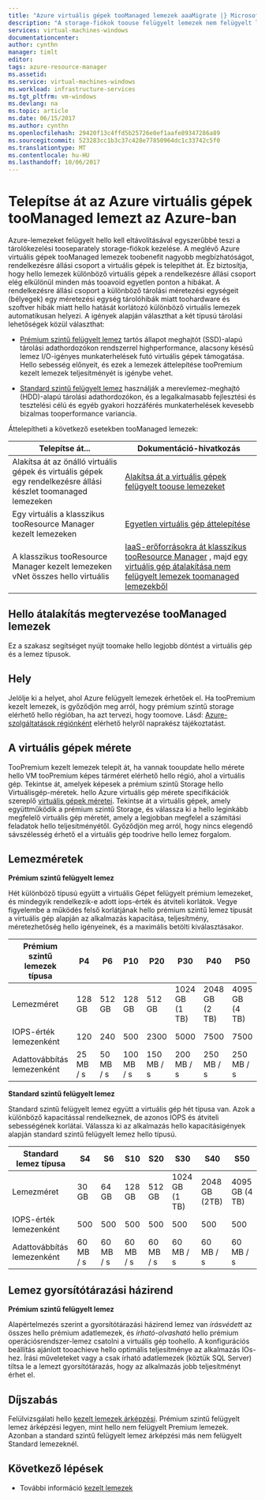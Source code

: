 ```yaml
---
title: "Azure virtuális gépek tooManaged lemezek aaaMigrate |} Microsoft Docs"
description: "A storage-fiókok toouse felügyelt lemezek nem felügyelt lemezek használatával létrehozott Azure virtuális gépek áttelepítését."
services: virtual-machines-windows
documentationcenter: 
author: cynthn
manager: timlt
editor: 
tags: azure-resource-manager
ms.assetid: 
ms.service: virtual-machines-windows
ms.workload: infrastructure-services
ms.tgt_pltfrm: vm-windows
ms.devlang: na
ms.topic: article
ms.date: 06/15/2017
ms.author: cynthn
ms.openlocfilehash: 29420f13c4ffd5b25726e0ef1aafe89347286a89
ms.sourcegitcommit: 523283cc1b3c37c428e77850964dc1c33742c5f0
ms.translationtype: MT
ms.contentlocale: hu-HU
ms.lasthandoff: 10/06/2017
---
```

# <a name="migrate-azure-vms-toomanaged-disks-in-azure"></a>Telepítse át az Azure virtuális gépek tooManaged lemezt az Azure-ban

Azure-lemezeket felügyelt hello kell eltávolításával egyszerűbbé teszi a tárolókezelési tooseparately storage-fiókok kezelése.  A meglévő Azure virtuális gépek tooManaged lemezek toobenefit nagyobb megbízhatóságot, rendelkezésre állási csoport a virtuális gépek is telepíthet át. Ez biztosítja, hogy hello lemezek különböző virtuális gépek a rendelkezésre állási csoport elég elkülönül minden más tooavoid egyetlen ponton a hibákat. A rendelkezésre állási csoport a különböző tárolási méretezési egységeit (bélyegek) egy méretezési egység tárolóhibák miatt toohardware és szoftver hibák miatt hello hatását korlátozó különböző virtuális lemezek automatikusan helyezi.
A igények alapján választhat a két típusú tárolási lehetőségek közül választhat:

- [Prémium szintű felügyelt lemez](../../storage/common/storage-premium-storage.md) tartós állapot meghajtót (SSD)-alapú tárolási adathordozókon rendszerrel highperformance, alacsony késésű lemez I/O-igényes munkaterhelések futó virtuális gépek támogatása. Hello sebesség előnyeit, és ezek a lemezek áttelepítése tooPremium kezelt lemezek teljesítményét is igénybe vehet.

- [Standard szintű felügyelt lemez](../../storage/common/storage-standard-storage.md) használják a merevlemez-meghajtó (HDD)-alapú tárolási adathordozókon, és a legalkalmasabb fejlesztési és tesztelési célú és egyéb gyakori hozzáférés munkaterhelések kevesebb bizalmas tooperformance variancia.

Áttelepítheti a következő esetekben tooManaged lemezek:

| Telepítse át...                                            | Dokumentáció-hivatkozás                                                                                                                                                                                                                                                                  |
|----------------------------------------------------|-------------------------------------------------------------------------------------------------------------------------------------------------------------------------------------------------------------------------------------------------------------------------------------|
| Alakítsa át az önálló virtuális gépek és virtuális gépek egy rendelkezésre állási készlet toomanaged lemezeken   | [Alakítsa át a virtuális gépek felügyelt toouse lemezeket](convert-unmanaged-to-managed-disks.md) |
| Egy virtuális a klasszikus tooResource Manager kezelt lemezeken     | [Egyetlen virtuális gép áttelepítése](migrate-single-classic-to-resource-manager.md)  | 
| A klasszikus tooResource Manager kezelt lemezeken vNet összes hello virtuális     | [IaaS-erőforrásokra át klasszikus tooResource Manager](migration-classic-resource-manager-ps.md) , majd [egy virtuális gép átalakítása nem felügyelt lemezek toomanaged lemezekből](convert-unmanaged-to-managed-disks.md) | 






## <a name="plan-for-hello-conversion-toomanaged-disks"></a>Hello átalakítás megtervezése tooManaged lemezek

Ez a szakasz segítséget nyújt toomake hello legjobb döntést a virtuális gép és a lemez típusok.


## <a name="location"></a>Hely

Jelölje ki a helyet, ahol Azure felügyelt lemezek érhetőek el. Ha tooPremium kezelt lemezek, is győződjön meg arról, hogy prémium szintű storage elérhető hello régióban, ha azt tervezi, hogy toomove. Lásd: [Azure-szolgáltatások régiónként](https://azure.microsoft.com/regions/#services) elérhető helyről naprakész tájékoztatást.

## <a name="vm-sizes"></a>A virtuális gépek mérete

TooPremium kezelt lemezek telepít át, ha vannak tooupdate hello mérete hello VM tooPremium képes tárméret elérhető hello régió, ahol a virtuális gép. Tekintse át, amelyek képesek a prémium szintű Storage hello Virtuálisgép-méretek. hello Azure virtuális gép mérete specifikációk szereplő [virtuális gépek méretei](sizes.md).
Tekintse át a virtuális gépek, amely együttműködik a prémium szintű Storage, és válassza ki a hello leginkább megfelelő virtuális gép méretét, amely a legjobban megfelel a számítási feladatok hello teljesítményétől. Győződjön meg arról, hogy nincs elegendő sávszélesség érhető el a virtuális gép toodrive hello lemez forgalom.

## <a name="disk-sizes"></a>Lemezméretek

**Prémium szintű felügyelt lemez**

Hét különböző típusú együtt a virtuális Gépet felügyelt prémium lemezeket, és mindegyik rendelkezik-e adott iops-érték és átviteli korlátok. Vegye figyelembe a működés felső korlátjának hello prémium szintű lemez típusát a virtuális gép alapján az alkalmazás kapacitása, teljesítmény, méretezhetőség hello igényeinek, és a maximális betölti kiválasztásakor.

| Prémium szintű lemezek típusa  | P4    | P6    | P10   | P20   | P30   | P40   | P50   | 
|---------------------|-------|-------|-------|-------|-------|-------|-------|
| Lemezméret           | 128 GB| 512 GB| 128 GB| 512 GB            | 1024 GB (1 TB)    | 2048 GB (2 TB)    | 4095 GB (4 TB)    | 
| IOPS-érték lemezenként       | 120   | 240   | 500   | 2300              | 5000              | 7500              | 7500              | 
| Adattovábbítás lemezenként | 25 MB / s  | 50 MB / s  | 100 MB / s | 150 MB / s | 200 MB / s | 250 MB / s | 250 MB / s |

**Standard szintű felügyelt lemez**

Standard szintű felügyelt lemez együtt a virtuális gép hét típusa van. Azok a különböző kapacitással rendelkeznek, de azonos IOPS és átviteli sebességének korlátai. Válassza ki az alkalmazás hello kapacitásigények alapján standard szintű felügyelt lemez hello típusú.

| Standard lemez típusa  | S4               | S6               | S10              | S20              | S30              | S40              | S50              | 
|---------------------|---------------------|---------------------|------------------|------------------|------------------|------------------|------------------| 
| Lemezméret           | 30 GB            | 64 GB            | 128 GB           | 512 GB           | 1024 GB (1 TB)   | 2048 GB (2TB)    | 4095 GB (4 TB)   | 
| IOPS-érték lemezenként       | 500              | 500              | 500              | 500              | 500              | 500             | 500              | 
| Adattovábbítás lemezenként | 60 MB / s | 60 MB / s | 60 MB / s | 60 MB / s | 60 MB / s | 60 MB / s | 60 MB / s | 

## <a name="disk-caching-policy"></a>Lemez gyorsítótárazási házirend

**Prémium szintű felügyelt lemez**

Alapértelmezés szerint a gyorsítótárazási házirend lemez van *írásvédett* az összes hello prémium adatlemezek, és *írható-olvasható* hello prémium operációsrendszer-lemez csatolni a virtuális gép toohello. A konfigurációs beállítás ajánlott tooachieve hello optimális teljesítménye az alkalmazás IOs-hez. Írási műveleteket vagy a csak írható adatlemezek (köztük SQL Server) tiltsa le a lemezt gyorsítótárazás, hogy az alkalmazás jobb teljesítményt érhet el.

## <a name="pricing"></a>Díjszabás

Felülvizsgálati hello [kezelt lemezek árképzési](https://azure.microsoft.com/en-us/pricing/details/managed-disks/). Prémium szintű felügyelt lemez árképzési legyen, mint hello nem felügyelt Premium lemezek. Azonban a standard szintű felügyelt lemez árképzési más nem felügyelt Standard lemezeknél.



## <a name="next-steps"></a>Következő lépések

- További információ [kezelt lemezek](managed-disks-overview.md)
